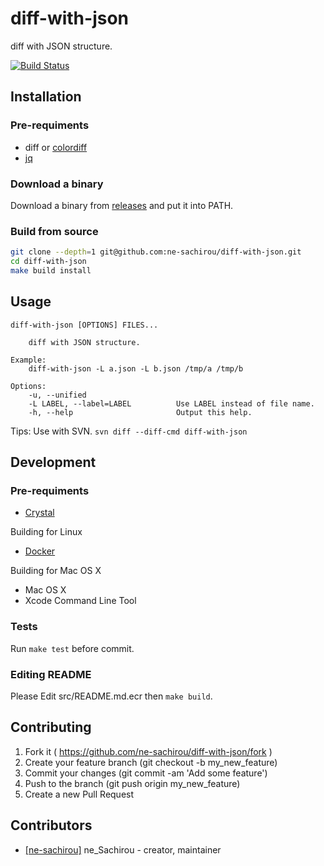 diff-with-json
==
diff with JSON structure.

[![Build Status](https://travis-ci.org/ne-sachirou/diff-with-json.svg?branch=master)](https://travis-ci.org/ne-sachirou/diff-with-json)

Installation
--
### Pre-requiments
- diff or [colordiff](http://www.colordiff.org/)
- [jq](https://stedolan.github.io/jq/)

### Download a binary
Download a binary from [releases](https://github.com/ne-sachirou/diff-with-json/releases) and put it into PATH.

### Build from source
```sh
git clone --depth=1 git@github.com:ne-sachirou/diff-with-json.git
cd diff-with-json
make build install
```

Usage
--
```
diff-with-json [OPTIONS] FILES...

	diff with JSON structure.

Example:
	diff-with-json -L a.json -L b.json /tmp/a /tmp/b

Options:
    -u, --unified                    
    -L LABEL, --label=LABEL          Use LABEL instead of file name.
    -h, --help                       Output this help.
```

Tips: Use with SVN. `svn diff --diff-cmd diff-with-json`

Development
--
### Pre-requiments
- [Crystal](https://crystal-lang.org/)

Building for Linux

- [Docker](https://www.docker.com/)

Building for Mac OS X

- Mac OS X
- Xcode Command Line Tool

### Tests
Run `make test` before commit.

### Editing README
Please Edit src/README.md.ecr then `make build`.

Contributing
--
1. Fork it ( https://github.com/ne-sachirou/diff-with-json/fork )
2. Create your feature branch (git checkout -b my_new_feature)
3. Commit your changes (git commit -am 'Add some feature')
4. Push to the branch (git push origin my_new_feature)
5. Create a new Pull Request

Contributors
--
- [[ne-sachirou]](https://github.com/ne-sachirou) ne_Sachirou - creator, maintainer
